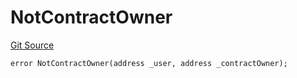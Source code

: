 # NotContractOwner
[Git Source](https://github.com/thrackle-io/tron/blob/e7a29d289e813f2ec0afb244343b31481470bf5f/src/client/token/handler/diamond/HandlerDiamondLib.sol)


```solidity
error NotContractOwner(address _user, address _contractOwner);
```

